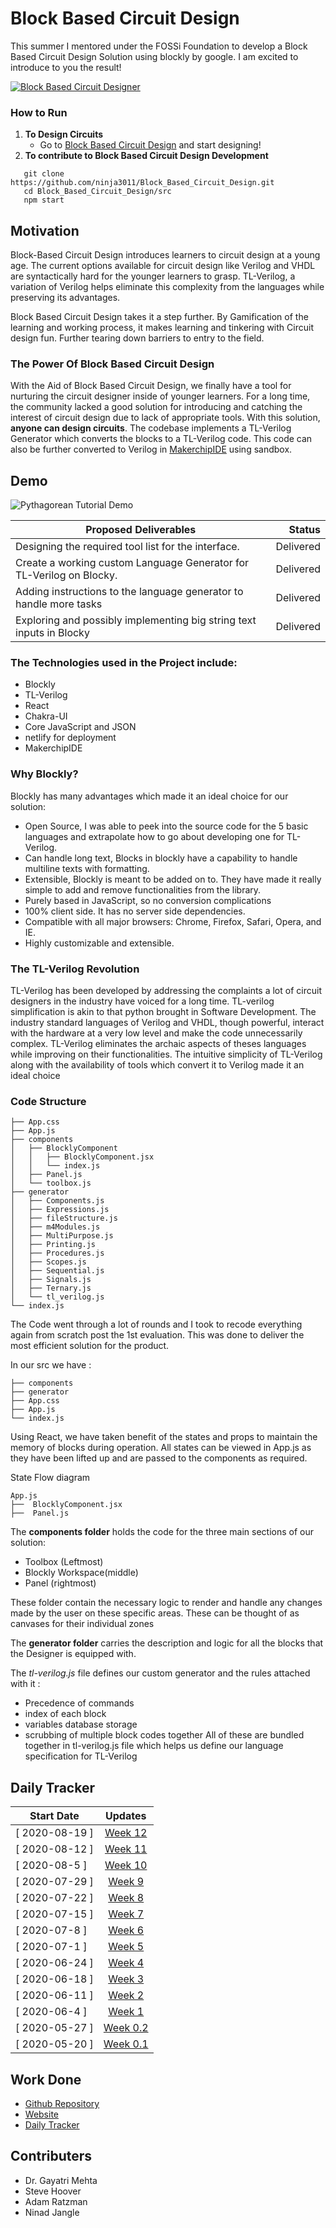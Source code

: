 

# Block Based Circuit Design

This summer I mentored under the FOSSi Foundation to develop a Block Based Circuit Design Solution using blockly by google. I am excited to introduce to you the result! 



<a href="https://gsoc-block-based-circuit-design-site.netlify.app/">![Block Based Circuit Designer](./assets/pythagorean.png)</a>

### How to Run

1. **To Design Circuits** 
   * Go to [Block Based Circuit Design](https://gsoc-block-based-circuit-design-site.netlify.app/") and start designing!
2. **To contribute to Block Based Circuit Design Development**
   
``` 
   git clone https://github.com/ninja3011/Block_Based_Circuit_Design.git
   cd Block_Based_Circuit_Design/src
   npm start
```


## Motivation

Block-Based Circuit Design introduces learners to circuit design at a young age. The current options available for circuit design like Verilog and VHDL are syntactically hard for the younger learners to grasp. TL-Verilog, a variation of Verilog helps eliminate this complexity from the languages while preserving its advantages. 

Block Based Circuit Design takes it a step further. By Gamification of the learning and working process, it makes learning and tinkering with Circuit design fun. Further tearing down barriers to entry to the field.

### The Power Of Block Based Circuit Design

With the Aid of Block Based Circuit Design, we finally have a tool for nurturing the circuit designer inside of younger learners. For a long time, the community lacked a good solution for introducing and catching the interest of circuit design due to lack of appropriate tools. With this solution, **anyone can design circuits**. The codebase implements a TL-Verilog Generator which converts the blocks to a TL-Verilog code. This code can also be further converted to Verilog in [MakerchipIDE](https://www.makerchip.com/sandbox/#) using sandbox. 

## Demo
![Pythagorean Tutorial Demo](./assets/Pythagorean.gif)

|**Proposed Deliverables**                                             |**Status**   | 
|----------------------------------------------------------------------|------------:|
| Designing the required tool list for the interface.                  | Delivered   |
| Create a working custom Language Generator for TL-Verilog on Blocky. | Delivered   |
| Adding instructions to the language generator to handle more tasks   | Delivered   | 
| Exploring and possibly implementing big string text inputs in Blocky | Delivered   |



### The Technologies used in the Project include:
- Blockly
- TL-Verilog
- React
- Chakra-UI
- Core JavaScript and JSON
- netlify for deployment
- MakerchipIDE

### Why Blockly?

Blockly has many advantages which made it an ideal choice for our solution: 
  * Open Source, I was able to peek into the source code for the 5 basic languages and extrapolate how to go about developing one for TL-Verilog.
  * Can handle long text, Blocks in blockly have a capability to handle multiline texts with formatting.
  * Extensible, Blockly is meant to be added on to. They have made it really simple to add and remove functionalities from the library.
  * Purely based in JavaScript, so no conversion complications
  * 100% client side. It has no server side dependencies.
  * Compatible with all major browsers: Chrome, Firefox, Safari, Opera, and IE.
  * Highly customizable and extensible.

### The TL-Verilog Revolution

TL-Verilog has been developed by addressing the complaints a lot of circuit designers in the industry have voiced for a long time. TL-verilog simplification is akin to that python brought in Software Development. The industry standard languages of Verilog and VHDL, though powerful, interact with the hardware at a very low level and make the code unnecessarily complex. TL-Verilog eliminates the archaic aspects of theses languages while improving on their functionalities. The intuitive simplicity of TL-Verilog along with the availability of tools which convert it to Verilog made it an ideal choice

### Code Structure

```
├── App.css
├── App.js
├── components
│   ├── BlocklyComponent
│   │   ├── BlocklyComponent.jsx
│   │   └── index.js
│   ├── Panel.js
│   └── toolbox.js
├── generator
│   ├── Components.js
│   ├── Expressions.js
│   ├── fileStructure.js
│   ├── m4Modules.js
│   ├── MultiPurpose.js
│   ├── Printing.js
│   ├── Procedures.js
│   ├── Scopes.js
│   ├── Sequential.js
│   ├── Signals.js
│   ├── Ternary.js
│   └── tl_verilog.js
└── index.js
```

The Code went through a lot of rounds and I took to recode everything again from scratch post the 1st evaluation. This was done to deliver the most efficient solution for the product. 

In our src we have :
```
├── components
├── generator
├── App.css
├── App.js
└── index.js
```

Using React, we have taken benefit of the states and props to maintain the memory of blocks during operation. All states can be viewed in App.js as they have been lifted up and are passed to the components as required.

State Flow diagram
```
App.js
├──  BlocklyComponent.jsx
├──  Panel.js
```

The **components folder** holds the code for the three main sections of our solution:
  - Toolbox (Leftmost)
  - Blockly Workspace(middle)
  - Panel (rightmost)
  
These folder contain the necessary logic to render and handle any changes made by the user on these specific areas. These can be thought of as canvases for their individual zones

The **generator folder** carries the description and logic for all the blocks that the Designer is equipped with. 

The *tl-verilog.js* file defines our custom generator and the rules attached with it :
- Precedence of commands
- index of each block
- variables database storage
- scrubbing of multiple block codes together
All of these are bundled together in tl-verilog.js file which helps us define our language specification for TL-Verilog



## Daily Tracker

|     Start Date  |          Updates                                    |
|-----------------|:---------------------------------------------------:|
|  [ 2020-08-19 ] |[Week 12](https://ninadjangle.tech/pages/gsoc/wk12)  |
|  [ 2020-08-12 ] |[Week 11](https://ninadjangle.tech/pages/gsoc/wk11)  | 
|  [ 2020-08-5  ] |[Week 10](https://ninadjangle.tech/pages/gsoc/wk10)  |
|  [ 2020-07-29 ] |[Week 9](https://ninadjangle.tech/pages/gsoc/wk9)    | 
|  [ 2020-07-22 ] |[Week 8](https://ninadjangle.tech/pages/gsoc/wk8)    | 
|  [ 2020-07-15 ] |[Week 7](https://ninadjangle.tech/pages/gsoc/wk7)    | 
|  [ 2020-07-8  ] |[Week 6](https://ninadjangle.tech/pages/gsoc/wk6)    | 
|  [ 2020-07-1  ] |[Week 5](https://ninadjangle.tech/pages/gsoc/wk5)    | 
|  [ 2020-06-24 ] |[Week 4](https://ninadjangle.tech/pages/gsoc/wk4)    | 
|  [ 2020-06-18 ] |[Week 3](https://ninadjangle.tech/pages/gsoc/wk3)    | 
|  [ 2020-06-11 ] |[Week 2](https://ninadjangle.tech/pages/gsoc/wk2)    | 
|  [ 2020-06-4  ] |[Week 1](https://ninadjangle.tech/pages/gsoc/wk1)    |
|  [ 2020-05-27 ] |[Week 0.2](https://ninadjangle.tech/pages/gsoc/wk0_2)|
|  [ 2020-05-20 ] |[Week 0.1](https://ninadjangle.tech/pages/gsoc/wk0_1)|



## Work Done

- [Github Repository](https://github.com/ninja3011/Block_Based_Circuit_Design)
- [Website](https://gsoc-block-based-circuit-design-site.netlify.app/)
- [Daily Tracker](https://ninadjangle.tech/gsoc-2021) 

## Contributers

- Dr. Gayatri Mehta
- Steve Hoover
- Adam Ratzman
- Ninad Jangle

